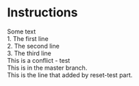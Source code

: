 # Instructions

Some text  
    1. The first line  
    2. The second line  
    3. The third line  
    This is a conflict  - test  
    This is in the master branch.  
    This is the line that added by reset-test part.  
